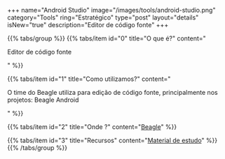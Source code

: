 +++
name="Android Studio"
image="/images/tools/android-studio.png"
category="Tools"
ring="Estratégico"
type="post"
layout="details"
isNew="true"
description="Editor de código fonte"
+++

{{% tabs/group %}}
  {{% tabs/item id="0" title="O que é?" content="<p>Editor de código fonte</p>" %}}
  
  {{% tabs/item id="1" title="Como utilizamos?" content="<p>O time do Beagle utiliza para edição de código fonte, principalmente nos projetos: Beagle Android</p>" %}}
  
  {{% tabs/item id="2" title="Onde ?" content="<a href='https://usebeagle.io/' target='_blank'>Beagle</a>" %}}

  {{% tabs/item id="3" title="Recursos" content="<a href='https://developer.android.com/studio' target='_blank'>Material de estudo</a>" %}}
{{% /tabs/group %}}